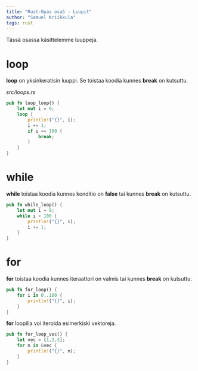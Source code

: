 ```yaml
---
title: "Rust-Opas osa5 - Luupit"
author: "Samuel Kriikkula"
tags: rust
---
```


Tässä osassa käsittelemme luuppeja.

# loop
**loop** on yksinkeratisin luuppi. Se toistaa koodia kunnes **break** on kutsuttu.

*src/loops.rs*
```rust
pub fn loop_loop() {
    let mut i = 0;
    loop {
        println!("{}", i);
        i += 1;
        if i == 100 {
            break;
        }
    }
}
```

# while
**while** toistaa koodia kunnes konditio on **false** tai kunnes **break** on kutsuttu.
```rust
pub fn while_loop() {
    let mut i = 0;
    while i < 100 {
        println!("{}", i);
        i += 1;
    }
}
```

# for
**for** toistaa koodia kunnes iteraattori on valmis tai kunnes **break** on kutsuttu.
```rust
pub fn for_loop() {
    for i in 0..100 {
        println!("{}", i);
    }
}

```
**for** loopilla voi iteroida esimerkiski vektoreja.
```rust
pub fn for_loop_vec() {
    let vec = [1,2,3];
    for n in &vec {
        println!("{}", n);
    }
}
```
